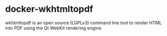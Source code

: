 # docker-wkhtmltopdf
wkhtmltopdf is an open source (LGPLv3) command line tool to render HTML into PDF using the Qt WebKit rendering engine.
